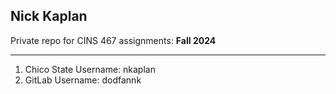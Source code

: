 ## Nick Kaplan
Private repo for CINS 467 assignments: **Fall 2024**
***
1. Chico State Username: nkaplan
2. GitLab Username: dodfannk

